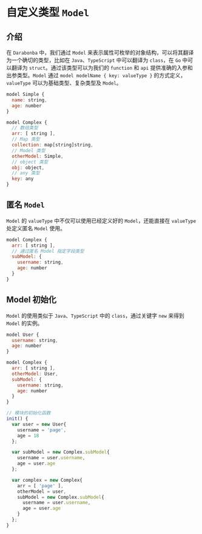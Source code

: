 # 自定义类型 `Model`

## 介绍

在 `Darabonba` 中，我们通过 `Model` 来表示属性可枚举的对象结构，可以将其翻译为一个确切的类型，比如在 `Java`、`TypeScript` 中可以翻译为 `class`，在 `Go` 中可以翻译为 `struct`。通过该类型可以为我们的 `function` 和 `api` 提供准确的入参和出参类型。`Model` 通过 `model modelName { key: valueType }` 的方式定义，`valueType` 可以为基础类型、复杂类型及 `Model`。

```js
model Simple {
  name: string,
  age: number
}

model Complex {
  // 数组类型
  arr: [ string ],
  // Map 类型
  collection: map[string]string,
  // Model 类型
  otherModel: Simple,
  // object 类型
  obj: object,
  // any 类型
  key: any
}
```

## 匿名 `Model`

`Model` 的 `valueType` 中不仅可以使用已经定义好的 `Model`，还能直接在 `valueType` 处定义匿名 `Model` 使用。

```js
model Complex {
  arr: [ string ],
  // 通过匿名 Model 指定字段类型
  subModel: {
    username: string,
    age: number
  }
}
```

## Model 初始化

`Model` 的使用类似于 `Java`、`TypeScript` 中的 `class`，通过关键字 `new` 来得到 `Model` 的实例。

```js
model User {
  username: string,
  age: number
}

model Complex {
  arr: [ string ],
  otherModel: User,
  subModel: {
    username: string,
    age: number
  }
}

// 模块的初始化函数
init() {
  var user = new User{
    username = 'page',
    age = 18
  };

  var subModel = new Complex.subModel{
    username = user.username,
    age = user.age
  };

  var complex = new Complex{
    arr = [ 'page' ],
    otherModel = user,
    subModel = new Complex.subModel{
      username = user.username,
      age = user.age
    }
  };
}
```
